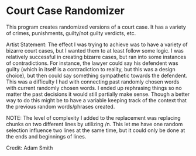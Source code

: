 # Court Case Randomizer

This program creates randomized versions of a court case. It has a variety of crimes, punishments, guilty/not guilty verdicts, etc.

Artist Statement: The effect I was trying to achieve was to have a variety of bizarre court cases, but I wanted them to at least follow some logic. I was relatively successful in creating bizarre cases, but ran into some instances of contradictions. For instance, the lawyer could say his defendent was guilty (which in itself is a contradiction to reality, but this was a design choice), but then could say something sympathetic towards the defendent. This was a difficulty I had with connecting past randomly chosen words with current randomly chosen words. I ended up rephrasing things so no matter the past decisions it would still partially make sense. Though a better way to do this might be to have a variable keeping track of the context that the previous random words/phrases created.

NOTE: The level of complexity I added to the replacement was replacing chunks on two different lines by utilizing /n. This let me have one random selection influence two lines at the same time, but it could only be done at the ends and beginnings of lines.

Credit: Adam Smith

